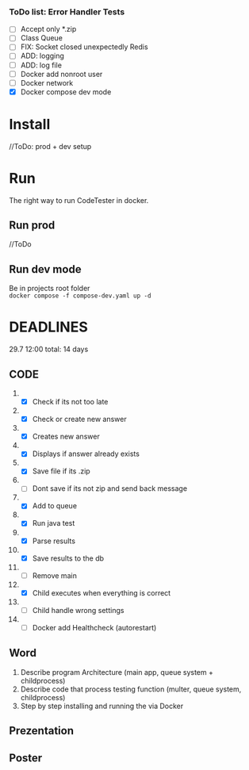 ### ToDo list: Error Handler Tests

- [ ] Accept only \*.zip
- [ ] Class Queue
- [ ] FIX: Socket closed unexpectedly Redis
- [ ] ADD: logging
- [ ] ADD: log file
- [ ] Docker add nonroot user
- [ ] Docker network
- [x] Docker compose dev mode

# Install

//ToDo: prod + dev setup

# Run

The right way to run CodeTester in docker.

## Run prod

//ToDo

## Run dev mode

Be in projects root folder <br/>
`docker compose -f compose-dev.yaml up -d`

# DEADLINES

29.7 12:00
total: 14 days

## CODE

1. - [x] Check if its not too late
2. - [x] Check or create new answer
3. - [x] Creates new answer
4. - [x] Displays if answer already exists
5. - [x] Save file if its .zip
6. - [ ] Dont save if its not zip and send back message
7. - [x] Add to queue
8. - [x] Run java test
9. - [x] Parse results
10. - [x] Save results to the db
11. - [ ] Remove main
12. - [x] Child executes when everything is correct
13. - [ ] Child handle wrong settings

14. - [ ] Docker add Healthcheck (autorestart)

## Word

1. Describe program Architecture (main app, queue system + childprocess)
2. Describe code that process testing function (multer, queue system, childprocess)
3. Step by step installing and running the via Docker

## Prezentation

## Poster

